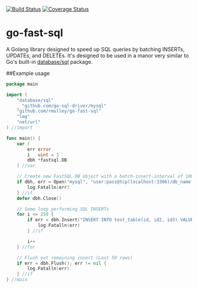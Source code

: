[![Build Status](https://travis-ci.org/rmulley/go-fast-sql.png)](https://travis-ci.org/rmulley/go-fast-sql)
[![Coverage Status](https://coveralls.io/repos/rmulley/go-fast-sql/badge.svg?branch=master)](https://coveralls.io/r/rmulley/go-fast-sql?branch=master)
# go-fast-sql
A Golang library designed to speed up SQL queries by batching INSERTs, UPDATEs, and DELETEs.  It's designed to be used in a manor very similar to Go's built-in [database/sql](http://golang.org/pkg/database/sql/) package.

##Example usage

```go
package main

import (
	"database/sql"
	_ "github.com/go-sql-driver/mysql"
	"github.com/rmulley/go-fast-sql"
	"log"
	"net/url"
) //import

func main() {
	var (
		err error
		i   uint = 1
		dbh *fastsql.DB
	) //var

	// Create new FastSQL DB object with a batch-insert-interval of 100 rows
	if dbh, err = Open("mysql", "user:pass@tcp(localhost:3306)/db_name?"+url.QueryEscape("charset=utf8mb4,utf8&loc=America/New_York"), 100); err != nil {
		log.Fatalln(err)
	} //if
	defer dbh.Close()

	// Some loop performing SQL INSERTs
	for i <= 250 {
		if err = dbh.Insert("INSERT INTO test_table(id, id2, id3) VALUES(?, ?, ?);", i, i + 1, i + 2); err != nil {
			log.Fatalln(err)
		} //if

		i++
	} //for

	// Flush out remaining insert (Last 50 rows)
	if err = dbh.Flush(); err != nil {
		log.Fatalln(err)
	} //if
} //main
```
